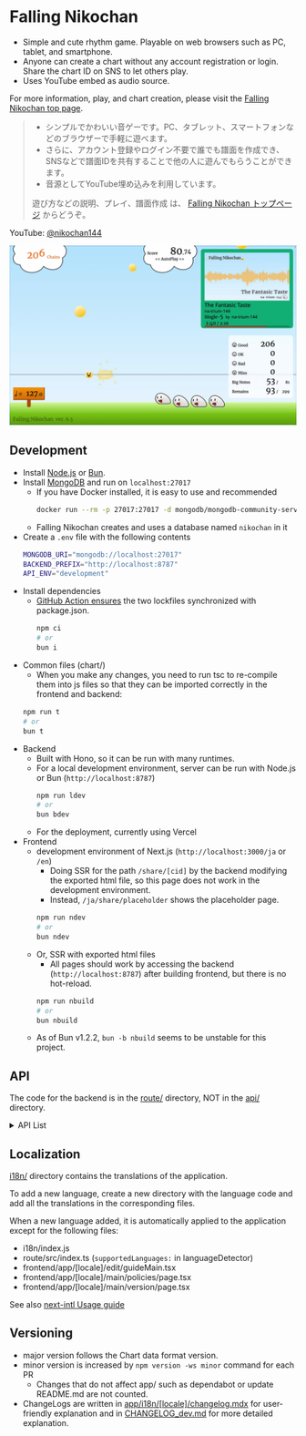 # Falling Nikochan

* Simple and cute rhythm game. Playable on web browsers such as PC, tablet, and smartphone.
* Anyone can create a chart without any account registration or login. Share the chart ID on SNS to let others play.
* Uses YouTube embed as audio source.

For more information, play, and chart creation, please visit the [Falling Nikochan top page](https://nikochan.natrium144.org).

> * シンプルでかわいい音ゲーです。PC、タブレット、スマートフォンなどのブラウザーで手軽に遊べます。
> * さらに、アカウント登録やログイン不要で誰でも譜面を作成でき、SNSなどで譜面IDを共有することで他の人に遊んでもらうことができます。
> * 音源としてYouTube埋め込みを利用しています。
>
> 遊び方などの説明、プレイ、譜面作成 は、 [Falling Nikochan トップページ](https://nikochan.natrium144.org) からどうぞ。

YouTube: [@nikochan144](http://www.youtube.com/@nikochan144)

[<img src="https://github.com/na-trium-144/falling-nikochan/blob/main/.github/screenshot.jpg?raw=true" width=960 />](https://www.youtube.com/watch?v=reUvjq5TRus)

## Development

* Install [Node.js](https://nodejs.org/ja/download) or [Bun](https://bun.sh/docs/installation).
* Install [MongoDB](https://www.mongodb.com/docs/manual/installation/) and run on `localhost:27017`
    * If you have Docker installed, it is easy to use and recommended
        ```sh
        docker run --rm -p 27017:27017 -d mongodb/mongodb-community-server:latest
        ```
    * Falling Nikochan creates and uses a database named `nikochan` in it
* Create a `.env` file with the following contents
    ```sh
    MONGODB_URI="mongodb://localhost:27017"
    BACKEND_PREFIX="http://localhost:8787"
    API_ENV="development"
    ```
* Install dependencies
    * [GitHub Action ensures](.github/workflows/sync-lock.yaml) the two lockfiles synchronized with package.json.
        ```sh
        npm ci
        # or
        bun i
        ```
* Common files (chart/)
    * When you make any changes, you need to run tsc to re-compile them into js files so that they can be imported correctly in the frontend and backend:
    ```sh
    npm run t
    # or
    bun t
    ```
* Backend
    * Built with Hono, so it can be run with many runtimes.
    * For a local development environment, server can be run with Node.js or Bun (`http://localhost:8787`)
        ```sh
        npm run ldev
        # or
        bun bdev
        ```
    * For the deployment, currently using Vercel
* Frontend
    * development environment of Next.js (`http://localhost:3000/ja` or `/en`)
        * Doing SSR for the path `/share/[cid]` by the backend modifying the exported html file, so this page does not work in the development environment.
        * Instead, `/ja/share/placeholder` shows the placeholder page.
        ```sh
        npm run ndev
        # or
        bun ndev
        ```
    * Or, SSR with exported html files
        * All pages should work by accessing the backend (`http://localhost:8787`) after building frontend, but there is no hot-reload.
        ```sh
        npm run nbuild
        # or
        bun nbuild
        ```
    * As of Bun v1.2.2, `bun -b nbuild` seems to be unstable for this project.

## API

The code for the backend is in the [route/](route/) directory, NOT in the [api/](api/) directory.

<details><summary>API List</summary>

See also [chartFormat/chart.ts](chartFormat/chart.ts) for relations among the chart data formats.

* `GET /api/brief/:cid` - Get the brief information of the chart.
    * `:cid` - Chart ID
    * Response
        * [ChartBrief](chartFormat/chart.ts) as JSON with status code 200
        * `{message?: string}` as JSON with status code
            * 404 (cid not found),
            * or 500 (other error)
* `GET /api/latest` - Get the list of 25 latest updated charts.
    * Response
        * `{cid: string}[]` as JSON with status code 200
* `GET /api/seqFile/:cid/:lvIndex` - Deprecated. Returns 410.
* `GET /api/playFile/:cid/:lvIndex` - Get the level file. Used only when playing chart, not for editing.
    * `:cid` - Chart ID
    * `:lvIndex` - Level index number
    * Response
        * [Level6Play](chartFormat/legacy/chart6.ts) or [Level8Play](chartFormat/legacy/chart8.ts) serialized with MessagePack with status code 200
        * `{message?: string}` as JSON with status code
            * 404 (cid or level not found),
            * or 500 (other error)
* `GET /api/hashPasswd/:cid` - Get the hash of the password for the chart.
    * `:cid` - Chart ID
    * Query Parameters
        * `pw=` the raw editing password
    * if `hashKey` value is not in the cookie, a random string is generated and stored.
    * Response
        * sha256 hash of (cid + passwd + hashKey) as raw text with status code 200
* `GET /api/chartFile/:cid` - Get the chart file. Password is required.
    * `:cid` - Chart ID
    * Query Parameters
        * Either one of the following is required.
            * (deprecated) `p=` sha256 hash of the editing password
            * `pw=` the raw editing password
            * `ph=` sha256 hash of (cid + passwd + hashKey). Used for a saved password in frontend app, instead of saving the raw password.
                * The cookie value `hashKey` must be set and match with that used for the hash.
            * `pbypass=1` (only on development environment) bypass the password check
    * Response
        * [Chart4](chartFormat/legacy/chart4.ts), [Chart5](chartFormat/legacy/chart5.ts), [Chart6](chartFormat/legacy/chart6.ts), [Chart7](chartFormat/legacy/chart7.ts) or [Chart8Edit](chartFormat/legacy/chart8.ts) serialized with MessagePack with status code 200
        * `{message?: string}` as JSON with status code
            * 401 (wrong passwd),
            * 404 (cid not found),
            * or 500 (other error)
* `POST /api/chartFile/:cid` - Post the chart file. The previous password is required. If the posted chart data has a different password, it will be used next time.
    * `:cid` - Chart ID
    * Query Parameters: same as GET
    * Request Body: [Chart8Edit](chartFormat/legacy/chart8.ts) serialized with MessagePack
    * Response
        * empty response with status code 204
        * `{message?: string}` as JSON with status code
            * 401 (wrong passwd),
            * 404 (cid not found),
            * 409 (chart data is Chart7 or older),
            * 413 (too large),
            * 415 (invalid data),
            * or 500 (other error)
* `DELETE /api/chartFile/:cid` - Delete the chart file. Password is required. Currently unused by the frontend app.
    * `:cid` - Chart ID
    * Query Parameters: same as GET
    * Response
        * empty response with status code 204
        * `{message?: string}` as JSON with status code
            * 401 (wrong passwd),
            * 404 (cid not found),
            * or 500 (other error)
* `GET /api/newChartFile` - returns 400.
* `POST /api/newChartFile` - Create a new chart file.
    * Request Body: [Chart8Edit](chartFormat/legacy/chart8.ts) serialized with MessagePack
    * Response
        * `{cid: string}` as JSON with status code 200
        * `{message?: string}` as JSON with status code
            * 409 (chart data is Chart7 or older),
            * 413 (too large),
            * 415 (invalid data),
            * 429 (rate limited),
            * or 500 (other error)

</details>

## Localization

[i18n/](i18n/) directory contains the translations of the application.

To add a new language, create a new directory with the language code and add all the translations in the corresponding files.

When a new language added, it is automatically applied to the application except for the following files:
- i18n/index.js
- route/src/index.ts (`supportedLanguages:` in languageDetector)
- frontend/app/[locale]/edit/guideMain.tsx
- frontend/app/[locale]/main/policies/page.tsx
- frontend/app/[locale]/main/version/page.tsx

See also [next-intl Usage guide](https://next-intl.dev/docs/usage/messages)

## Versioning

* major version follows the Chart data format version.
* minor version is increased by `npm version -ws minor` command for each PR
    * Changes that do not affect app/ such as dependabot or update README.md are not counted.
* ChangeLogs are written in [app/i18n/[locale]/changelog.mdx](app/i18n/ja/changelog.mdx) for user-friendly explanation and in [CHANGELOG_dev.md](CHANGELOG_dev.md) for more detailed explanation.
